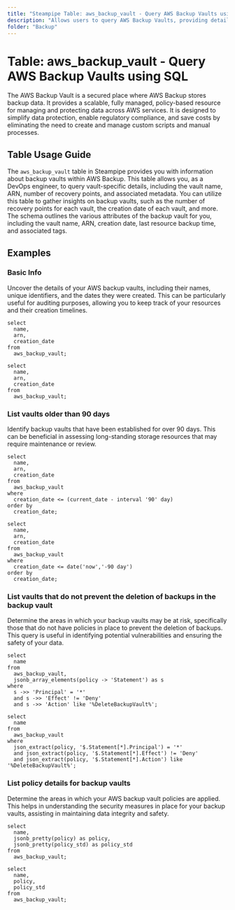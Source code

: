 ```yaml
---
title: "Steampipe Table: aws_backup_vault - Query AWS Backup Vaults using SQL"
description: "Allows users to query AWS Backup Vaults, providing detailed information about each backup vault, including its name, ARN, recovery points, and more."
folder: "Backup"
---
```


# Table: aws_backup_vault - Query AWS Backup Vaults using SQL

The AWS Backup Vault is a secured place where AWS Backup stores backup data. It provides a scalable, fully managed, policy-based resource for managing and protecting data across AWS services. It is designed to simplify data protection, enable regulatory compliance, and save costs by eliminating the need to create and manage custom scripts and manual processes.

## Table Usage Guide

The `aws_backup_vault` table in Steampipe provides you with information about backup vaults within AWS Backup. This table allows you, as a DevOps engineer, to query vault-specific details, including the vault name, ARN, number of recovery points, and associated metadata. You can utilize this table to gather insights on backup vaults, such as the number of recovery points for each vault, the creation date of each vault, and more. The schema outlines the various attributes of the backup vault for you, including the vault name, ARN, creation date, last resource backup time, and associated tags.

## Examples

### Basic Info
Uncover the details of your AWS backup vaults, including their names, unique identifiers, and the dates they were created. This can be particularly useful for auditing purposes, allowing you to keep track of your resources and their creation timelines.

```sql+postgres
select
  name,
  arn,
  creation_date
from
  aws_backup_vault;
```

```sql+sqlite
select
  name,
  arn,
  creation_date
from
  aws_backup_vault;
```

### List vaults older than 90 days
Identify backup vaults that have been established for over 90 days. This can be beneficial in assessing long-standing storage resources that may require maintenance or review.

```sql+postgres
select
  name,
  arn,
  creation_date
from
  aws_backup_vault
where
  creation_date <= (current_date - interval '90' day)
order by
  creation_date;
```

```sql+sqlite
select
  name,
  arn,
  creation_date
from
  aws_backup_vault
where
  creation_date <= date('now','-90 day')
order by
  creation_date;
```

### List vaults that do not prevent the deletion of backups in the backup vault
Determine the areas in which your backup vaults may be at risk, specifically those that do not have policies in place to prevent the deletion of backups. This query is useful in identifying potential vulnerabilities and ensuring the safety of your data.

```sql+postgres
select
  name
from
  aws_backup_vault,
  jsonb_array_elements(policy -> 'Statement') as s
where
  s ->> 'Principal' = '*'
  and s ->> 'Effect' != 'Deny'
  and s ->> 'Action' like '%DeleteBackupVault%';
```

```sql+sqlite
select
  name
from
  aws_backup_vault
where
  json_extract(policy, '$.Statement[*].Principal') = '*'
  and json_extract(policy, '$.Statement[*].Effect') != 'Deny'
  and json_extract(policy, '$.Statement[*].Action') like '%DeleteBackupVault%';
```

### List policy details for backup vaults
Determine the areas in which your AWS backup vault policies are applied. This helps in understanding the security measures in place for your backup vaults, assisting in maintaining data integrity and safety.

```sql+postgres
select
  name,
  jsonb_pretty(policy) as policy,
  jsonb_pretty(policy_std) as policy_std
from
  aws_backup_vault;
```

```sql+sqlite
select
  name,
  policy,
  policy_std
from
  aws_backup_vault;
```